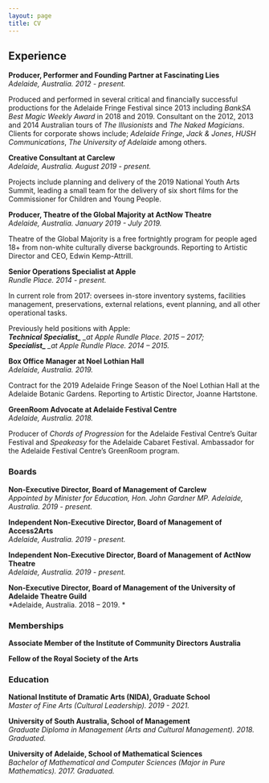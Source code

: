 ```yaml
---
layout: page
title: CV
---
```


## Experience
 
**Producer, Performer and Founding Partner at Fascinating Lies**  
*Adelaide, Australia. 2012 - present.*

Produced and performed in several critical and financially successful productions for the Adelaide Fringe Festival since 2013 including _BankSA Best Magic Weekly Award_ in 2018 and 2019. Consultant on the 2012, 2013 and 2014 Australian tours of _The Illusionists_ and _The Naked Magicians_. Clients for corporate shows include; _Adelaide Fringe_, _Jack & Jones_, _HUSH Communications_, _The University of Adelaide_ among others.

**Creative Consultant at Carclew**  
*Adelaide, Australia. August 2019 - present.*

Projects include planning and delivery of the 2019 National Youth Arts Summit, leading a small team for the delivery of six short films for the Commissioner for Children and Young People.

**Producer, Theatre of the Global Majority at ActNow Theatre**  
*Adelaide, Australia. January 2019 - July 2019.*

Theatre of the Global Majority is a free fortnightly program for people aged 18+ from non-white culturally diverse backgrounds. Reporting to Artistic Director and CEO, Edwin Kemp-Attrill.

**Senior Operations Specialist at Apple**  
*Rundle Place. 2014 - present.*

In current role from 2017: oversees in-store inventory systems, facilities management, preservations, external relations, event planning, and all other operational tasks.  

Previously held positions with Apple:  
***Technical Specialist_** _at Apple Rundle Place. 2015 – 2017;*  
***Specialist_** _at Apple Rundle Place. 2014 – 2015.*

**Box Office Manager at Noel Lothian Hall**  
*Adelaide, Australia. 2019.*

Contract for the 2019 Adelaide Fringe Season of the Noel Lothian Hall at the Adelaide Botanic Gardens. Reporting to Artistic Director, Joanne Hartstone.

**GreenRoom Advocate at Adelaide Festival Centre**  
*Adelaide, Australia. 2018.*

Producer of _Chords of Progression_ for the Adelaide Festival Centre’s Guitar Festival and _Speakeasy_ for the Adelaide Cabaret Festival. Ambassador for the Adelaide Festival Centre’s GreenRoom program.

### Boards	

**Non-Executive Director, Board of Management of Carclew**  
*Appointed by Minister for Education, Hon. John Gardner MP. Adelaide, Australia. 2019 - present.*

**Independent Non-Executive Director, Board of Management of Access2Arts**  
*Adelaide, Australia. 2019 - present.*

**Independent Non-Executive Director, Board of Management of ActNow Theatre**  
*Adelaide, Australia. 2019 - present.*

**Non-Executive Director, Board of Management of the University of Adelaide Theatre Guild**  
*Adelaide, Australia. 2018 – 2019. *

### Memberships

**Associate Member of the Institute of Community Directors Australia**

**Fellow of the Royal Society of the Arts**

### Education

**National Institute of Dramatic Arts (NIDA), Graduate School**  
*Master of Fine Arts (Cultural Leadership). 2019 - 2021.*

**University of South Australia, School of Management**  
*Graduate Diploma in Management (Arts and Cultural Management). 2018. Graduated.*
	
**University of Adelaide, School of Mathematical Sciences**  
*Bachelor of Mathematical and Computer Sciences (Major in Pure Mathematics). 2017. Graduated.*